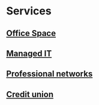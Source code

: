 # Services

## [Office Space](office-space/index.md) 

## [Managed IT](managed-it.md)

## [Professional networks](professional-networks.md)

## [Credit union](credit-union.md)


